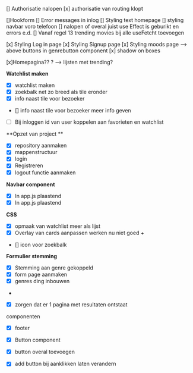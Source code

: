 [] Authorisatie nalopen
    [x] authorisatie van routing klopt


[]Hookform
[] Error messages in inlog
[] Styling  text homepage
[] styling navbar voro telefoon
[] nalopen of overal juist use Effect is geburikt en errors e.d. 
[] Vanaf regel 13 trending movies bij alle useFetcht toevoegen


[x] Styling Log in page
[x] Styling  Signup page
[x] Styling moods page --> above buttons in genrebutton component 
[x] shadow on boxes


[x]Homepagina?? ? --> lijsten met trending?



**Watchlist maken**
- [x]   watchlist maken
- [x] zoekbalk net zo breed als tile eronder
- [x] info naast tile voor bezoeker
- [] info naast tile voor bezoeker meer info geven 
- [ ] Bij inloggen id van user koppelen aan favorieten en watchlist


**Opzet van project **
- [x]  repository aanmaken
- [x]  mappenstructuur
- [x]  login 
- [x] Registreren
- [x] logout functie aanmaken

**Navbar component**
- [x] In app.js plaastend
- [x] In app.js plaastend

**CSS**
- [x] opmaak van watchlist meer als lijst
- [x]  Overlay van cards aanpassen werken nu niet goed +
- [] icon voor zoekbalk

**Formulier stemming**
-[x] Stemming aan genre gekoppeld
- [x] form page aanmaken
- [x]  genres ding inbouwen 
- 
- [x] zorgen dat er 1 pagina met resultaten ontstaat 

componenten
- [x] footer 
- [x] Button component 
- [x] button overal toevoegen


- [x] add button bij aanklikken laten verandern



